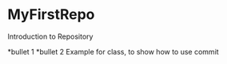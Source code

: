 # MyFirstRepo
Introduction to Repository

*bullet 1
*bullet 2
Example for class, to show how to use commit
